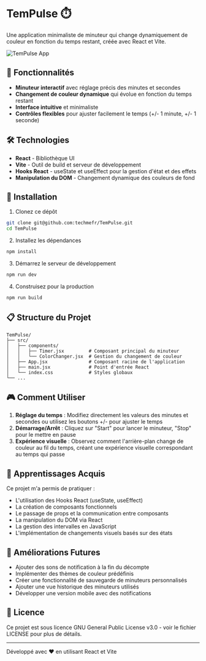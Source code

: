 # TemPulse ⏱️

Une application minimaliste de minuteur qui change dynamiquement de couleur en fonction du temps restant, créée avec React et Vite.

![TemPulse App](https://via.placeholder.com/800x400?text=TemPulse+App)

## 🌟 Fonctionnalités

- **Minuteur interactif** avec réglage précis des minutes et secondes
- **Changement de couleur dynamique** qui évolue en fonction du temps restant
- **Interface intuitive** et minimaliste
- **Contrôles flexibles** pour ajuster facilement le temps (+/- 1 minute, +/- 1 seconde)

## 🛠️ Technologies

- **React** - Bibliothèque UI
- **Vite** - Outil de build et serveur de développement
- **Hooks React** - useState et useEffect pour la gestion d'état et des effets
- **Manipulation du DOM** - Changement dynamique des couleurs de fond

## 🚀 Installation

1. Clonez ce dépôt
```bash
git clone git@github.com:techmefr/TemPulse.git
cd TemPulse
```

2. Installez les dépendances
```bash
npm install
```

3. Démarrez le serveur de développement
```bash
npm run dev
```

4. Construisez pour la production
```bash
npm run build
```

## 📋 Structure du Projet

```
TemPulse/
├── src/
│   ├── components/
│   │   ├── Timer.jsx         # Composant principal du minuteur
│   │   └── ColorChanger.jsx  # Gestion du changement de couleur
│   ├── App.jsx               # Composant racine de l'application
│   ├── main.jsx              # Point d'entrée React
│   └── index.css             # Styles globaux
└── ...
```

## 🎮 Comment Utiliser

1. **Réglage du temps** : Modifiez directement les valeurs des minutes et secondes ou utilisez les boutons +/- pour ajuster le temps
2. **Démarrage/Arrêt** : Cliquez sur "Start" pour lancer le minuteur, "Stop" pour le mettre en pause
3. **Expérience visuelle** : Observez comment l'arrière-plan change de couleur au fil du temps, créant une expérience visuelle correspondant au temps qui passe

## 🧠 Apprentissages Acquis

Ce projet m'a permis de pratiquer :
- L'utilisation des Hooks React (useState, useEffect)
- La création de composants fonctionnels
- Le passage de props et la communication entre composants
- La manipulation du DOM via React
- La gestion des intervalles en JavaScript
- L'implémentation de changements visuels basés sur des états

## 🔮 Améliorations Futures

- Ajouter des sons de notification à la fin du décompte
- Implémenter des thèmes de couleur prédéfinis
- Créer une fonctionnalité de sauvegarde de minuteurs personnalisés
- Ajouter une vue historique des minuteurs utilisés
- Développer une version mobile avec des notifications

## 📝 Licence

Ce projet est sous licence GNU General Public License v3.0 - voir le fichier LICENSE pour plus de détails.

---

Développé avec ❤️ en utilisant React et Vite
